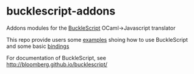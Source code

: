 # bucklescript-addons
Addons modules for the [BuckleScript](https://github.com/bloomberg/bucklescript) OCaml->Javascript translator


This repo provide users some [examples](./examples) shoing how to use
BuckleScript and some basic [bindings](./bindings)

For documentation of BuckleScript, see
http://bloomberg.github.io/bucklescript/

